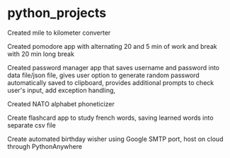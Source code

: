 # python_projects
Created mile to kilometer converter 

Created pomodore app with alternating 20 and 5 min of work and break with 20 min long break

Created password manager app that saves username and password into data file/json file, 
gives user option to generate random password automatically saved to clipboard, 
provides additional prompts to check user's input, add exception handling,  

Created NATO alphabet phoneticizer 

Create flashcard app to study french words, saving learned words into separate csv file

Create automated birthday wisher using Google SMTP port, host on cloud through PythonAnywhere